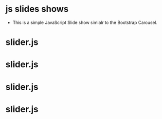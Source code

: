 # js slides shows

- This is a simple JavaScript Slide show simialr to the Bootstrap Carousel.
# slider.js
# slider.js
# slider.js
# slider.js
